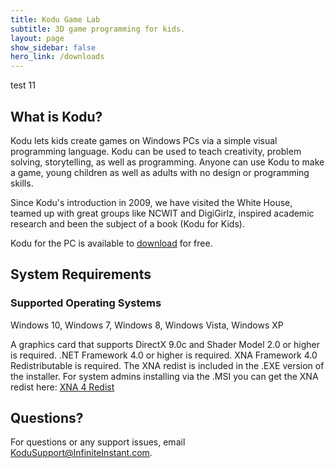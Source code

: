 ```yaml
---
title: Kodu Game Lab
subtitle: 3D game programming for kids.
layout: page
show_sidebar: false
hero_link: /downloads
---
```


test 11

## What is Kodu?
Kodu lets kids create games on Windows PCs via a simple visual programming language. Kodu can be used to teach creativity, problem solving, storytelling, as well as programming. Anyone can use Kodu to make a game, young children as well as adults with no design or programming skills.

Since Kodu's introduction in 2009, we have visited the White House, teamed up with great groups like NCWIT and DigiGirlz, inspired academic research and been the subject of a book (Kodu for Kids).

Kodu for the PC is available to [download](https://scoy.github.io/KoduGameLab/downloads/) for free.

## System Requirements
### Supported Operating Systems
Windows 10, Windows 7, Windows 8, Windows Vista, Windows XP

A graphics card that supports DirectX 9.0c and Shader Model 2.0 or higher is required. .NET Framework 4.0 or higher is required. XNA Framework 4.0 Redistributable is required.  The XNA redist is included in the .EXE version of the installer.  For system admins installing via the .MSI you can get the XNA redist here: [XNA 4 Redist](https://www.microsoft.com/en-us/download/details.aspx?id=27598) 

## Questions?
For questions or any support issues, email <KoduSupport@InfiniteInstant.com>.
 

 

   

